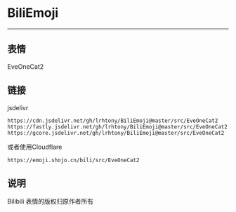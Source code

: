 # BiliEmoji
---
## 表情
EveOneCat2
## 链接
jsdelivr
```
https://cdn.jsdelivr.net/gh/lrhtony/BiliEmoji@master/src/EveOneCat2
https://fastly.jsdelivr.net/gh/lrhtony/BiliEmoji@master/src/EveOneCat2
https://gcore.jsdelivr.net/gh/lrhtony/BiliEmoji@master/src/EveOneCat2
```
或者使用Cloudflare
```
https://emoji.shojo.cn/bili/src/EveOneCat2
```
## 说明
Bilibili 表情的版权归原作者所有
